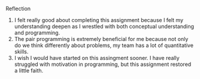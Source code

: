 Reflection

1) I felt really good about completing this assignment because I felt my understanding deepen as I wrestled with both conceptual understanding and programming.
2) The pair programming is extremely beneficial for me because not only do we think differently about problems, my team has a lot of quantitative skills.
3) I wish I would have started on this assingment sooner.  I have really struggled with motivation in programming, but this assignment restored a little faith.